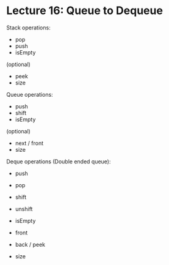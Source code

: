 
# Lecture 16: Queue to Dequeue

Stack operations:

 - pop
 - push
 - isEmpty

(optional)

 - peek
 - size
 
Queue operations:

 - push
 - shift
 - isEmpty
 
(optional)

 - next / front
 - size
 

Deque operations (Double ended queue):

 - push
 - pop
 - shift
 - unshift
 - isEmpty
 
 - front
 - back / peek
 - size
